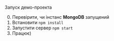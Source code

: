 Запуск демо-проекта

0. Перевірити, чи інстанс <b>MongoDB</b> запущений
1. Встановити
```npm install```
2. Запустити сервер
```npm start```
3. Працює)

